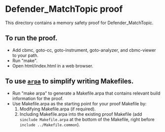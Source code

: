 Defender_MatchTopic proof
==============

This directory contains a memory safety proof for Defender_MatchTopic.

To run the proof.
-------------

* Add cbmc, goto-cc, goto-instrument, goto-analyzer, and cbmc-viewer
  to your path.
* Run "make".
* Open html/index.html in a web browser.

To use [`arpa`](https://awslabs.github.io/aws-proof-build-assistant) to simplify writing Makefiles.
-------------

* Run "make arpa" to generate a Makefile.arpa that contains relevant build information for the proof.
* Use Makefile.arpa as the starting point for your proof Makefile by:
  1. Modifying Makefile.arpa (if required).
  2. Including Makefile.arpa into the existing proof Makefile (add `sinclude Makefile.arpa` at the bottom of the Makefile, right before `include ../Makefile.common`).